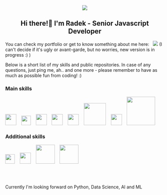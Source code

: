 <div align="center">
  <img src="https://www.radoslawkoziol.com/c36c4fec8c790374f447e979e50492ba.svg" />
  
  ## Hi there!👋 I'm Radek - Senior Javascript Developer
</div>

You can check my portfolio or get to know something about me here: &nbsp; <a href="https://www.radoslawkoziol.com" target="_blank"><img src="https://img.shields.io/badge/-PORTFOLIO-blue" /></a> (I can't decide if it's ugly or avant-garde, but no worries, new version is in progress :) )

Below is a short list of my skills and public repositories. In case of any questions, just ping me, ah.. and one more - please remember to have as much as possible fun from coding! :)

### Main skills
<div>
  <a href="https://developer.mozilla.org/en-US/docs/Web/JavaScript" target="_blank"><img width="35" src="https://upload.wikimedia.org/wikipedia/commons/thumb/9/99/Unofficial_JavaScript_logo_2.svg/1024px-Unofficial_JavaScript_logo_2.svg.png" /></a>&nbsp;&nbsp;&nbsp;
  <a href="https://nodejs.org/en/" target="_blank"><img width="30" src="https://assets.zabbix.com/img/brands/nodejs.svg" /></a>&nbsp;&nbsp;&nbsp;
  <a href="https://www.typescriptlang.org/" target="_blank"><img width="35" src="https://miro.medium.com/max/816/1*TpbxEQy4ckB-g31PwUQPlg.png" /></a>&nbsp;&nbsp;&nbsp;
  <a href="https://reactjs.org/" target="_blank"><img width="35" src="https://upload.wikimedia.org/wikipedia/commons/thumb/a/a7/React-icon.svg/2300px-React-icon.svg.png" /></a>&nbsp;&nbsp;&nbsp;
  <a href="https://angular.io/" target="_blank"><img width="35" src="https://upload.wikimedia.org/wikipedia/commons/thumb/c/cf/Angular_full_color_logo.svg/2048px-Angular_full_color_logo.svg.png" /></a>&nbsp;&nbsp;&nbsp;
  <a href="https://www.mongodb.com/" target="_blank"><img width="70" src="https://www.pngkey.com/png/full/32-327123_mongodb-logo-white-png.png" /></a>&nbsp;&nbsp;&nbsp;
    <a href="https://jestjs.io/" target="_blank"><img width="35" src="https://cdn.freebiesupply.com/logos/large/2x/jest-logo-png-transparent.png" /></a>&nbsp;&nbsp;&nbsp;
    <a href="https://www.cypress.io/" target="_blank"><img width="90" src="https://upload.wikimedia.org/wikipedia/commons/a/a4/Cypress.png" /></a>&nbsp;&nbsp;&nbsp;
</div>

### Additional skills

<div>
   <a href="https://www.figma.com/" target="_blank"><img width="30" src="https://upload.wikimedia.org/wikipedia/commons/3/33/Figma-logo.svg" /></a>&nbsp;&nbsp;&nbsp;
   <a href="https://www.java.com" target="_blank"><img width="35" src="https://upload.wikimedia.org/wikipedia/en/thumb/3/30/Java_programming_language_logo.svg/1200px-Java_programming_language_logo.svg.png" /></a>&nbsp;&nbsp;&nbsp;
  <a href="https://www.docker.com/" target="_blank"><img width="60" src="https://blog.akai.org.pl/media/docker.png" /></a>&nbsp;&nbsp;&nbsp;
    <a href="https://www.mysql.com/" target="_blank"><img width="60" src="https://cdn.liveagent.com/app/uploads/2020/11/MySQL-Logo.png" /></a>&nbsp;&nbsp;&nbsp;
</div>

<br /> <br />

Currently I'm looking forward on Python, Data Science, AI and ML
